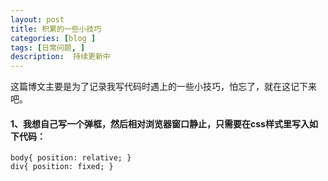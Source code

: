 ```yaml
---
layout: post
title: 积累的一些小技巧
categories: [blog ]
tags: [日常问题, ]
description:  持续更新中
---
```


这篇博文主要是为了记录我写代码时遇上的一些小技巧，怕忘了，就在这记下来吧。

#### 1、我想自己写一个弹框，然后相对浏览器窗口静止，只需要在css样式里写入如下代码：

```
body{ position: relative; }
div{ position: fixed; }
```
